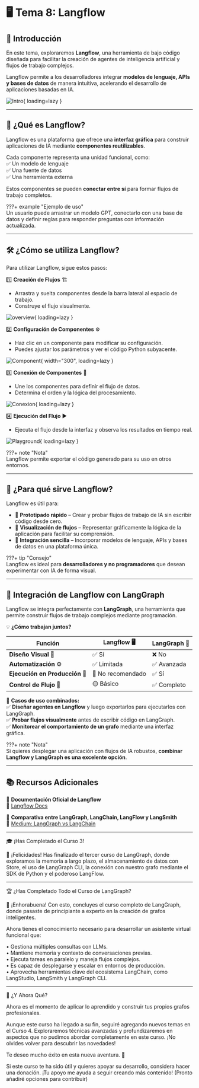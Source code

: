# 🖥️ Tema 8: Langflow  

## 🌟 Introducción  

En este tema, exploraremos **Langflow**, una herramienta de bajo código diseñada para facilitar la creación de agentes de inteligencia artificial y flujos de trabajo complejos.  

Langflow permite a los desarrolladores integrar **modelos de lenguaje, APIs y bases de datos** de manera intuitiva, acelerando el desarrollo de aplicaciones basadas en IA.  

![Intro](../assets/img/curso3/tema8/langflow-demo.gif){ loading=lazy }

---

## 🔎 ¿Qué es Langflow?  

Langflow es una plataforma que ofrece una **interfaz gráfica** para construir aplicaciones de IA mediante **componentes reutilizables**.  

Cada componente representa una unidad funcional, como:  
✅ Un modelo de lenguaje  
✅ Una fuente de datos  
✅ Una herramienta externa  

Estos componentes se pueden **conectar entre sí** para formar flujos de trabajo completos.  

???+ example "Ejemplo de uso"  
    Un usuario puede arrastrar un modelo GPT, conectarlo con una base de datos y definir reglas para responder preguntas con información actualizada.  

---

## 🛠️ ¿Cómo se utiliza Langflow?  

Para utilizar Langflow, sigue estos pasos:  

1️⃣ **Creación de Flujos** 🏗️  
   - Arrastra y suelta componentes desde la barra lateral al espacio de trabajo.  
   - Construye el flujo visualmente.  

![overview](../assets/img/curso3/tema8/overview.png){ loading=lazy }

2️⃣ **Configuración de Componentes** ⚙️  
   - Haz clic en un componente para modificar su configuración.  
   - Puedes ajustar los parámetros y ver el código Python subyacente.  

![Component](../assets/img/curso3/tema8/component.png){ width="300", loading=lazy }

3️⃣ **Conexión de Componentes** 🔗  
   - Une los componentes para definir el flujo de datos.  
   - Determina el orden y la lógica del procesamiento.  

![Conexion](../assets/img/curso3/tema8/conexion.png){ loading=lazy }

4️⃣ **Ejecución del Flujo** ▶️  
   - Ejecuta el flujo desde la interfaz y observa los resultados en tiempo real.  

![Playground](../assets/img/curso3/tema8/playgroung.png){ loading=lazy }

???+ note "Nota"  
    Langflow permite exportar el código generado para su uso en otros entornos.  

---

## 🎯 ¿Para qué sirve Langflow?  

Langflow es útil para:  

- 🚀 **Prototipado rápido** – Crear y probar flujos de trabajo de IA sin escribir código desde cero.  
- 👀 **Visualización de flujos** – Representar gráficamente la lógica de la aplicación para facilitar su comprensión.  
- 🔌 **Integración sencilla** – Incorporar modelos de lenguaje, APIs y bases de datos en una plataforma única.  

???+ tip "Consejo"  
    Langflow es ideal para **desarrolladores y no programadores** que desean experimentar con IA de forma visual.  

---

## 🔗 Integración de Langflow con LangGraph  

Langflow se integra perfectamente con **LangGraph**, una herramienta que permite construir flujos de trabajo complejos mediante programación.  

💡 **¿Cómo trabajan juntos?**  

| **Función**   | **Langflow** 🖥️ | **LangGraph** 🧩 |
|--------------|----------------|------------------|
| **Diseño Visual** 🎨 | ✅ Sí | ❌ No |
| **Automatización** ⚙️ | ✅ Limitada | ✅ Avanzada |
| **Ejecución en Producción** 🚀 | 🔶 No recomendado | ✅ Sí |
| **Control de Flujo** 🔄 | 🟡 Básico | ✅ Completo |

🔹 **Casos de uso combinados:**  
✅ **Diseñar agentes en Langflow** y luego exportarlos para ejecutarlos con LangGraph.  
✅ **Probar flujos visualmente** antes de escribir código en LangGraph.  
✅ **Monitorear el comportamiento de un grafo** mediante una interfaz gráfica.  

???+ note "Nota"  
    Si quieres desplegar una aplicación con flujos de IA robustos, **combinar Langflow y LangGraph es una excelente opción**.  

---

## 📚 Recursos Adicionales  

📖 **Documentación Oficial de Langflow**  
🔗 [Langflow Docs](https://docs.langflow.org/concepts-overview)  

📖 **Comparativa entre LangGraph, LangChain, LangFlow y LangSmith**  
🔗 [Medium: LangGraph vs LangChain](https://medium.com/@monsuralirana/langgraph-vs-langchain-vs-langflow-vs-langsmith-which-one-to-use-why-69ee91e91000)  

---

🎓 ¡Has Completado el Curso 3!  

🎉 ¡Felicidades! Has finalizado el tercer curso de LangGraph, donde exploramos la memoria a largo plazo, el almacenamiento de datos con Store, el uso de LangGraph CLI, la conexión con nuestro grafo mediante el SDK de Python y el poderoso LangFlow.  

---

🏆 ¿Has Completado Todo el Curso de LangGraph?  

🥳 ¡Enhorabuena! Con esto, concluyes el curso completo de LangGraph, donde pasaste de principiante a experto en la creación de grafos inteligentes.  

Ahora tienes el conocimiento necesario para desarrollar un asistente virtual funcional que:  

•⁠  ⁠Gestiona múltiples consultas con LLMs.  
•⁠  ⁠Mantiene memoria y contexto de conversaciones previas.  
•⁠  ⁠Ejecuta tareas en paralelo y maneja flujos complejos.  
•⁠  ⁠Es capaz de desplegarse y escalar en entornos de producción.  
•⁠  ⁠Aprovecha herramientas clave del ecosistema LangChain, como LangStudio, LangSmith y LangGraph CLI.  

---

🤔 ¿Y Ahora Qué?  

Ahora es el momento de aplicar lo aprendido y construir tus propios grafos profesionales.  

Aunque este curso ha llegado a su fin, seguiré agregando nuevos temas en el Curso 4. Exploraremos técnicas avanzadas y profundizaremos en aspectos que no pudimos abordar completamente en este curso. ¡No olvides volver para descubrir las novedades!  

Te deseo mucho éxito en esta nueva aventura. 🚀  

Si este curso te ha sido útil y quieres apoyar su desarrollo, considera hacer una donación. ¡Tu apoyo me ayuda a seguir creando más contenido! (Pronto añadiré opciones para contribuir)
